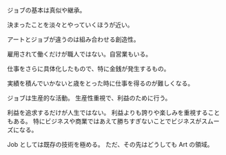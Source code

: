 ジョブの基本は真似や継承。

決まったことを淡々とやっていくほうが近い。

アートとジョブが違うのは組み合わせる創造性。

雇用されて働くだけが職人ではない。自営業もいる。

仕事をさらに具体化したもので、特に金銭が発生するもの。

実績を積んでいかないと歳をとった時に仕事を得るのが難しくなる。

ジョブは生産的な活動。
生産性重視で、利益のために行う。

利益を追求するだけが人生ではない。
利益よりも誇りや楽しみを重視することもある。
特にビジネスや商業ではあえて勝ちすぎないことでビジネスがスムーズになる。

Job としては既存の技術を極める。
ただ、その先はどうしても Art の領域。
